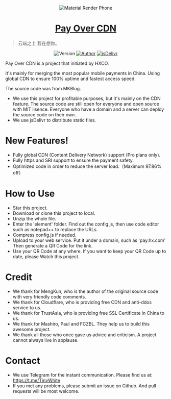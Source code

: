 <p align="center">
<img src="https://ws1.sinaimg.cn/large/0072Lfvtly1fqpoepo8wkj31hc0zktcl.jpg" alt="Material Render Phone">
</p>

<h1 align="center"><a href="https://qr.hxco.de" target="_blank">Pay Over CDN</a></h1>

> 云端之上 我在想你。

<p align="center">
<img alt="Version" src="https://img.shields.io/badge/version-1.1-757575.svg?style=flat-square"/>
<a href="https://tech.hxco.de"><img alt="Author" src="https://img.shields.io/badge/author-Huangxin-red.svg?style=flat-square"/></a>
<a href="https://www.jsdelivr.com/package/gh/hxco-qr/pay_with_cdn" target="_blank"><img alt="jsDelivr" src="https://data.jsdelivr.com/v1/package/gh/hxco-qr/pay_with_cdn/badge"/></a>
</p>

Pay Over CDN is a project that initiated by HXCO. 

It's mainly for merging the most popular mobile payments in China. Using global CDN to ensure 100% uptime and fastest access speed. 

The source code was from MKBlog. 
  - We use this project for profitable purposes, but it's mainly on the CDN feature. The source code are still open for everyone and open source with MIT lisence. Everyone who have a domain and a server can deploy the source code on their own.
  - We use jsDelivr to distribute static files.

# New Features!

  - Fully global CDN (Content Delivery Network) support (Pro plans only).
  - Fully https and SRI support to ensure the payment safety.
  - Optimized code in order to reduce the server load.（Maximum 97.86% off）

# How to Use
- Star this project.
- Download or clone this project to local.
- Unzip the whole file.
- Enter the 'element' folder. Find out the config.js, then use code editor such as notepad++ to replace the URLs.
- Compress config.js if needed.
- Upload to your web service. Put it under a domain, such as 'pay.hx.com' Then generate a QR Code for the link.
- Use your QR Code at any where. If you want to keep your QR Code up to date, please Watch this project.

# Credit
- We thank for MengKun, who is the author of the original source code with very friendly code comments.
- We thank for Cloudflare, who is providing free CDN and anti-ddos service to us.
- We thank for TrustAsia, who is providing free SSL Certificate in China to us.
- We thank for Mashiro, Paul and FCZBL. They help us to build this awesome project.
- We thank all those who once gave us advice and criticism. A project cannot always live in applause.

# Contact
- We use Telegram for the instant communication. Please find us at: https://t.me/TinyWhite
- If you met any problems, please submit an issue on Github. And pull requests will be most welcome.

